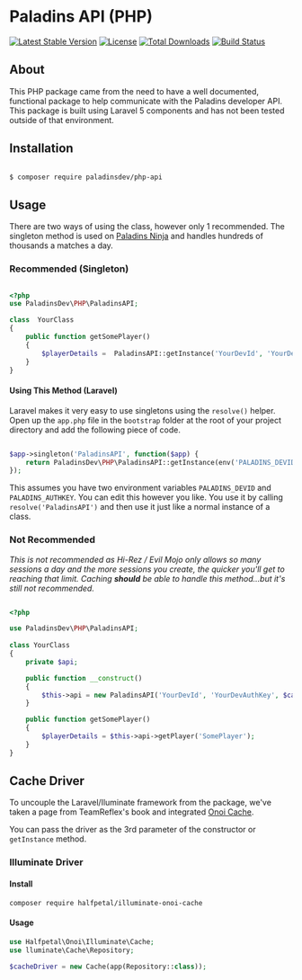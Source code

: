 # Paladins API (PHP)
[![Latest Stable Version](https://poser.pugx.org/paladinsdev/php-api/v/stable)](https://packagist.org/packages/paladinsdev/php-api) [![License](https://poser.pugx.org/paladinsdev/php-api/license)](https://packagist.org/packages/paladinsdev/php-api) [![Total Downloads](https://poser.pugx.org/paladinsdev/php-api/downloads)](https://packagist.org/packages/paladinsdev/php-api) [![Build Status](https://img.shields.io/travis/PaladinsDev/PHP-API.svg)](https://travis-ci.org/PaladinsDev/PHP-API)

## About

This PHP package came from the need to have a well documented, functional package to help communicate with the Paladins developer API. This package is built using Laravel 5 components and has not been tested outside of that environment.


## Installation

```sh

$ composer require paladinsdev/php-api

```


## Usage

There are two ways of using the class, however only 1 recommended. The singleton method is used on [Paladins Ninja](https://paladins.ninja) and handles hundreds of thousands a matches a day.


### Recommended (Singleton)

```php

<?php
use PaladinsDev\PHP\PaladinsAPI;

class  YourClass
{
	public function getSomePlayer()
	{
		$playerDetails =  PaladinsAPI::getInstance('YourDevId', 'YourDevAuthKey', $cacheDriver)->getPlayer('SomePlayer');
	}
}
```

#### Using This Method (Laravel)

Laravel makes it very easy to use singletons using the `resolve()` helper. Open up the `app.php` file in the `bootstrap` folder at the root of your project directory and add the following piece of code.


```php

$app->singleton('PaladinsAPI', function($app) {
	return PaladinsDev\PHP\PaladinsAPI::getInstance(env('PALADINS_DEVID'), env('PALADINS_AUTHKEY'), $cacheDriver);
});

```

This assumes you have two environment variables `PALADINS_DEVID` and `PALADINS_AUTHKEY`. You can edit this however you like. You use it by calling `resolve('PaladinsAPI')` and then use it just like a normal instance of a class.


### Not Recommended

*This is not recommended as Hi-Rez / Evil Mojo only allows so many sessions a day and the more sessions you create, the quicker you'll get to reaching that limit. Caching **should** be able to handle this method...but it's still not recommended.*


```php

<?php

use PaladinsDev\PHP\PaladinsAPI;
 
class YourClass
{
	private $api;

	public function __construct()
	{
		$this->api = new PaladinsAPI('YourDevId', 'YourDevAuthKey', $cacheDriver);
	}

	public function getSomePlayer()
	{
		$playerDetails = $this->api->getPlayer('SomePlayer');
	}
}

```

## Cache Driver
To uncouple the Laravel/Iluminate framework from the package, we've taken a page from TeamReflex's book and integrated [Onoi Cache](https://packagist.org/packages/onoi/cache).

You can pass the driver as the 3rd parameter of the constructor or `getInstance` method.

### Illuminate Driver
#### Install
```
composer require halfpetal/illuminate-onoi-cache
```

#### Usage
```php
use Halfpetal\Onoi\Illuminate\Cache;
use lluminate\Cache\Repository;

$cacheDriver = new Cache(app(Repository::class));
```